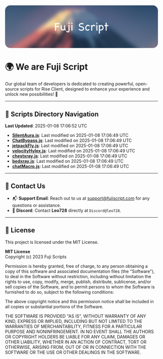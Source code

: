 ![Banner](.github/b.webp)

# 🌍 **We are Fuji Script**

Our global team of developers is dedicated to creating powerful, open-source scripts for Rise Client, designed to enhance your experience and unlock new possibilities! 🌟

---
<!-- SCRIPTS_NAVIGATION_START -->
## 📂 **Scripts Directory Navigation**

**Last Updated**: 2025-01-08 17:06:52 UTC

- **[SilentAura.js](scripts/SilentAura.js)**: Last modified on 2025-01-08 17:06:49 UTC
- **[ChatBypass.js](scripts/ChatBypass.js)**: Last modified on 2025-01-08 17:06:49 UTC
- **[jetpackFly.js](scripts/jetpackFly.js)**: Last modified on 2025-01-08 17:06:49 UTC
- **[velocityHylex.js](scripts/velocityHylex.js)**: Last modified on 2025-01-08 17:06:49 UTC
- **[chestxray.js](scripts/chestxray.js)**: Last modified on 2025-01-08 17:06:49 UTC
- **[bedxray.js](scripts/bedxray.js)**: Last modified on 2025-01-08 17:06:49 UTC
- **[chatMacro.js](scripts/chatMacro.js)**: Last modified on 2025-01-08 17:06:49 UTC

<!-- SCRIPTS_NAVIGATION_END -->

---

## 💬 **Contact Us**  
- 📬 **Support Email**: Reach out to us at [support@fujiscript.com](mailto:support@fujiscript.com) for any questions or assistance.  
- 💬 **Discord**: Contact **Leo728** directly at `Discord@leo728`.

---

## 📜 **License**

This project is licensed under the MIT License.  

**MIT License**  
Copyright (c) 2023 Fuji Scripts  

Permission is hereby granted, free of charge, to any person obtaining a copy of this software and associated documentation files (the "Software"), to deal in the Software without restriction, including without limitation the rights to use, copy, modify, merge, publish, distribute, sublicense, and/or sell copies of the Software, and to permit persons to whom the Software is furnished to do so, subject to the following conditions:  

The above copyright notice and this permission notice shall be included in all copies or substantial portions of the Software.  

THE SOFTWARE IS PROVIDED "AS IS", WITHOUT WARRANTY OF ANY KIND, EXPRESS OR IMPLIED, INCLUDING BUT NOT LIMITED TO THE WARRANTIES OF MERCHANTABILITY, FITNESS FOR A PARTICULAR PURPOSE AND NONINFRINGEMENT. IN NO EVENT SHALL THE AUTHORS OR COPYRIGHT HOLDERS BE LIABLE FOR ANY CLAIM, DAMAGES OR OTHER LIABILITY, WHETHER IN AN ACTION OF CONTRACT, TORT OR OTHERWISE, ARISING FROM, OUT OF OR IN CONNECTION WITH THE SOFTWARE OR THE USE OR OTHER DEALINGS IN THE SOFTWARE.  
